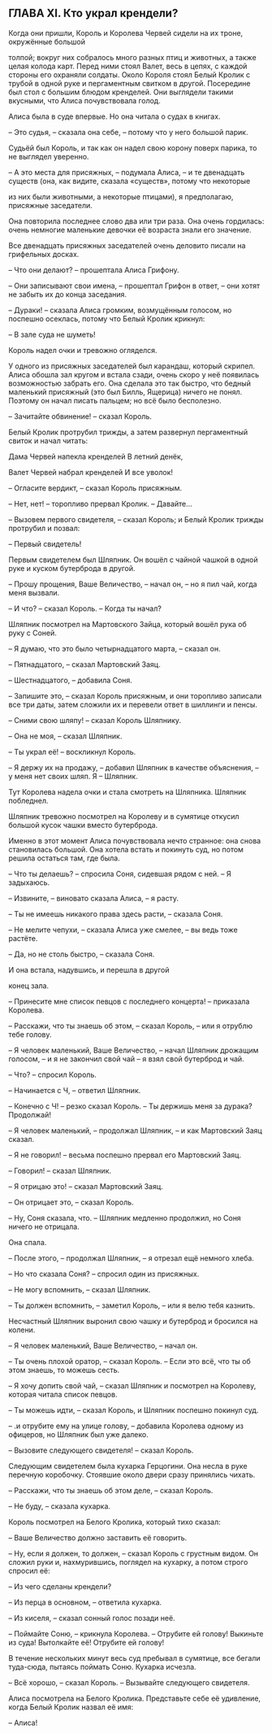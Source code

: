 ## ГЛАВА XI. Кто украл крендели?

Когда они пришли, Король и Королева Червей сидели на их троне, окружённые большой

толпой; вокруг них собралось много разных птиц и животных, а также целая колода карт. Перед ними стоял Валет, весь в цепях, с каждой стороны его охраняли солдаты. Около Короля стоял Белый Кролик с трубой в одной руке и пергаментным свитком в другой. Посередине был стол с большим блюдом кренделей. Они выглядели такими вкусными, что Алиса почувствовала голод.

Алиса была в суде впервые. Но она читала о судах в книгах.

– Это судья, – сказала она себе, – потому что у него большой парик.

Судьёй был Король, и так как он надел свою корону поверх парика, то не выглядел уверенно.

– А это места для присяжных, – подумала Алиса, – и те двенадцать существ (она, как видите, сказала «существ», потому что некоторые

из них были животными, а некоторые птицами), я предполагаю, присяжные заседатели.

Она повторила последнее слово два или три раза. Она очень гордилась: очень немногие маленькие девочки её возраста знали его значение.

Все двенадцать присяжных заседателей очень деловито писали на грифельных досках.

– Что они делают? – прошептала Алиса Грифону.

– Они записывают свои имена, – прошептал Грифон в ответ, – они хотят не забыть их до конца заседания.

– Дураки! – сказала Алиса громким, возмущённым голосом, но поспешно осеклась, потому что Белый Кролик крикнул:

– В зале суда не шуметь!

Король надел очки и тревожно огляделся.

У одного из присяжных заседателей был карандаш, который скрипел. Алиса обошла зал кругом и встала сзади, очень скоро у неё появилась возможностью забрать его. Она сделала это так быстро, что бедный маленький присяжный (это был Билль, Ящерица) ничего не понял. Поэтому он начал писать пальцем; но всё было бесполезно.

– Зачитайте обвинение! – сказал Король.

Белый Кролик протрубил трижды, а затем развернул пергаментный свиток и начал читать:

Дама Червей напекла кренделей В летний денёк,

Валет Червей набрал кренделей И все уволок!

– Огласите вердикт, – сказал Король присяжным.

– Нет, нет! – торопливо прервал Кролик. – Давайте...

– Вызовем первого свидетеля, – сказал Король; и Белый Кролик трижды протрубил и позвал:

– Первый свидетель!

Первым свидетелем был Шляпник. Он вошёл с чайной чашкой в одной руке и куском бутерброда в другой.

– Прошу прощения, Ваше Величество, – начал он, – но я пил чай, когда меня вызвали.

– И что? – сказал Король. – Когда ты начал?

Шляпник посмотрел на Мартовского Зайца, который вошёл рука об руку с Соней.

– Я думаю, что это было четырнадцатого марта, – сказал он.

– Пятнадцатого, – сказал Мартовский Заяц.

– Шестнадцатого, – добавила Соня.

– Запишите это, – сказал Король присяжным, и они торопливо записали все три даты, затем сложили их и перевели ответ в шиллинги и пенсы.

– Сними свою шляпу! – сказал Король Шляпнику.

– Она не моя, – сказал Шляпник.

– Ты украл её! – воскликнул Король.

– Я держу их на продажу, – добавил Шляпник в качестве объяснения, – у меня нет своих шляп. Я – Шляпник.

Тут Королева надела очки и стала смотреть на Шляпника. Шляпник побледнел.

Шляпник тревожно посмотрел на Королеву и в сумятице откусил большой кусок чашки вместо бутерброда.

Именно в этот момент Алиса почувствовала нечто странное: она снова становилась большой. Она хотела встать и покинуть суд, но потом решила остаться там, где была.

– Что ты делаешь? – спросила Соня, сидевшая рядом с ней. – Я задыхаюсь.

– Извините, – виновато сказала Алиса, – я расту.

– Ты не имеешь никакого права здесь расти, – сказала Соня.

– Не мелите чепухи, – сказала Алиса уже смелее, – вы ведь тоже растёте.

– Да, но не столь быстро, – сказала Соня.

И она встала, надувшись, и перешла в другой

конец зала.

– Принесите мне список певцов с последнего концерта! – приказала Королева.

– Расскажи, что ты знаешь об этом, – сказал Король, – или я отрублю тебе голову.

– Я человек маленький, Ваше Величество, – начал Шляпник дрожащим голосом, – и я не закончил свой чай – я взял свой бутерброд и чай.

– Что? – спросил Король.

– Начинается с Ч, – ответил Шляпник.

– Конечно с Ч! – резко сказал Король. – Ты держишь меня за дурака? Продолжай!

– Я человек маленький, – продолжал Шляпник, – и как Мартовский Заяц сказал.

– Я не говорил! – весьма поспешно прервал его Мартовский Заяц.

– Говорил! – сказал Шляпник.

– Я отрицаю это! – сказал Мартовский Заяц.

– Он отрицает это, – сказал Король.

– Ну, Соня сказала, что. – Шляпник медленно продолжил, но Соня ничего не отрицала.

Она спала.

– После этого, – продолжал Шляпник, – я отрезал ещё немного хлеба.

– Но что сказала Соня? – спросил один из присяжных.

– Не могу вспомнить, – сказал Шляпник.

– Ты должен вспомнить, – заметил Король, – или я велю тебя казнить.

Несчастный Шляпник выронил свою чашку и бутерброд и бросился на колени.

– Я человек маленький, Ваше Величество, – начал он.

– Ты очень плохой оратор, – сказал Король. – Если это всё, что ты об этом знаешь, то можешь сесть.

– Я хочу допить свой чай, – сказал Шляпник и посмотрел на Королеву, которая читала список певцов.

– Ты можешь идти, – сказал Король, и Шляпник поспешно покинул суд.

– .и отрубите ему на улице голову, – добавила Королева одному из офицеров, но Шляпник был уже далеко.

– Вызовите следующего свидетеля! – сказал Король.

Следующим свидетелем была кухарка Герцогини. Она несла в руке перечную коробочку. Стоявшие около двери сразу принялись чихать.

– Расскажи, что ты знаешь об этом деле, – сказал Король.

– Не буду, – сказала кухарка.

Король посмотрел на Белого Кролика, который тихо сказал:

– Ваше Величество должно заставить её говорить.

– Ну, если я должен, то должен, – сказал Король с грустным видом. Он сложил руки и, нахмурившись, поглядел на кухарку, а потом строго спросил её:

– Из чего сделаны крендели?

– Из перца в основном, – ответила кухарка.

– Из киселя, – сказал сонный голос позади неё.

– Поймайте Соню, – крикнула Королева. – Отрубите ей голову! Выкиньте из суда! Вытолкайте её! Отрубите ей голову!

В течение нескольких минут весь суд пребывал в сумятице, все бегали туда-сюда, пытаясь поймать Соню. Кухарка исчезла.

– Всё хорошо, – сказал Король. – Вызывайте следующего свидетеля.

Алиса посмотрела на Белого Кролика. Представьте себе её удивление, когда Белый Кролик назвал её имя:

– Алиса!
